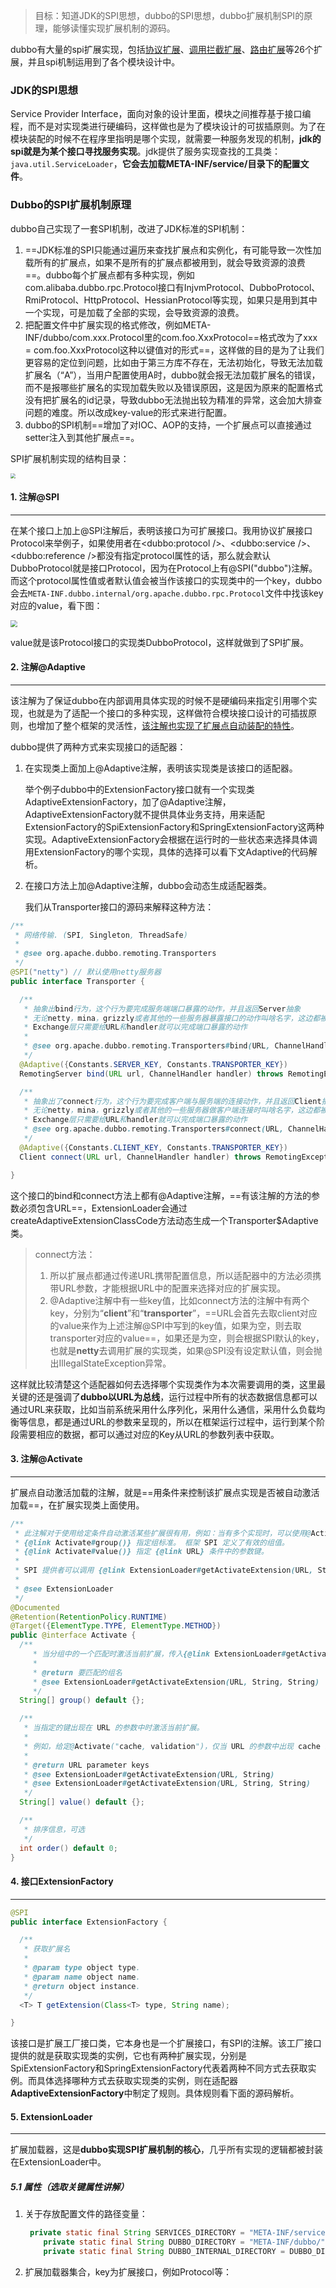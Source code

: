 >目标：知道JDK的SPI思想，dubbo的SPI思想，dubbo扩展机制SPI的原理，能够读懂实现扩展机制的源码。

dubbo有大量的spi扩展实现，包括<u>协议扩展</u>、<u>调用拦截扩展</u>、<u>路由扩展</u>等26个扩展，并且spi机制运用到了各个模块设计中。

### JDK的SPI思想

Service Provider Interface，面向对象的设计里面，模块之间推荐基于接口编程，而不是对实现类进行硬编码，这样做也是为了模块设计的可拔插原则。为了在模块装配的时候不在程序里指明是哪个实现，就需要一种服务发现的机制，**jdk的spi就是为某个接口寻找服务实现**。jdk提供了服务实现查找的工具类：`java.util.ServiceLoader`，**它会去加载META-INF/service/目录下的配置文件**。

### Dubbo的SPI扩展机制原理

dubbo自己实现了一套SPI机制，改进了JDK标准的SPI机制：

1. ==JDK标准的SPI只能通过遍历来查找扩展点和实例化，有可能导致一次性加载所有的扩展点，如果不是所有的扩展点都被用到，就会导致资源的浪费==。dubbo每个扩展点都有多种实现，例如com.alibaba.dubbo.rpc.Protocol接口有InjvmProtocol、DubboProtocol、RmiProtocol、HttpProtocol、HessianProtocol等实现，如果只是用到其中一个实现，可是加载了全部的实现，会导致资源的浪费。
2. 把配置文件中扩展实现的格式修改，例如META-INF/dubbo/com.xxx.Protocol里的com.foo.XxxProtocol==格式改为了xxx = com.foo.XxxProtocol这种以键值对的形式==，这样做的目的是为了让我们更容易的定位到问题，比如由于第三方库不存在，无法初始化，导致无法加载扩展名（“A”），当用户配置使用A时，dubbo就会报无法加载扩展名的错误，而不是报哪些扩展名的实现加载失败以及错误原因，这是因为原来的配置格式没有把扩展名的id记录，导致dubbo无法抛出较为精准的异常，这会加大排查问题的难度。所以改成key-value的形式来进行配置。
3. dubbo的SPI机制==增加了对IOC、AOP的支持，一个扩展点可以直接通过setter注入到其他扩展点==。

SPI扩展机制实现的结构目录：

<img src="https://tva1.sinaimg.cn/large/008i3skNgy1gze7z8lj0fj30ie0qqdhr.jpg" style="zoom: 50%;" />

#### 1. 注解@SPI

---

在某个接口上加上@SPI注解后，表明该接口为可扩展接口。我用协议扩展接口Protocol来举例子，如果使用者在<dubbo:protocol />、<dubbo:service />、<dubbo:reference />都没有指定protocol属性的话，那么就会默认DubboProtocol就是接口Protocol，因为在Protocol上有@SPI("dubbo")注解。而这个protocol属性值或者默认值会被当作该接口的实现类中的一个key，dubbo会去`META-INF.dubbo.internal/org.apache.dubbo.rpc.Protocol`文件中找该key对应的value，看下图：

<img src="https://tva1.sinaimg.cn/large/008i3skNgy1gze8cfb0iyj30v603mt95.jpg" style="zoom:67%;" />

value就是该Protocol接口的实现类DubboProtocol，这样就做到了SPI扩展。

#### 2. 注解@Adaptive

---

该注解为了保证dubbo在内部调用具体实现的时候不是硬编码来指定引用哪个实现，也就是为了适配一个接口的多种实现，这样做符合模块接口设计的可插拔原则，也增加了整个框架的灵活性，<u>该注解也实现了扩展点自动装配的特性</u>。

dubbo提供了两种方式来实现接口的适配器：

1. 在实现类上面加上@Adaptive注解，表明该实现类是该接口的适配器。

   举个例子dubbo中的ExtensionFactory接口就有一个实现类AdaptiveExtensionFactory，加了@Adaptive注解，AdaptiveExtensionFactory就不提供具体业务支持，用来适配ExtensionFactory的SpiExtensionFactory和SpringExtensionFactory这两种实现。AdaptiveExtensionFactory会根据在运行时的一些状态来选择具体调用ExtensionFactory的哪个实现，具体的选择可以看下文Adaptive的代码解析。

2. 在接口方法上加@Adaptive注解，dubbo会动态生成适配器类。

   我们从Transporter接口的源码来解释这种方法：

```java
/**
 * 网络传输. (SPI, Singleton, ThreadSafe)
 *
 * @see org.apache.dubbo.remoting.Transporters
 */
@SPI("netty") // 默认使用netty服务器
public interface Transporter {

  /**
   * 抽象出bind行为，这个行为要完成服务端端口暴露的动作，并且返回Server抽象
   * 无论netty，mina，grizzly或者其他的一些服务器暴露接口的动作叫啥名字，这边都被抽象成了bind
   * Exchange层只需要给URL和handler就可以完成端口暴露的动作
   * 
   * @see org.apache.dubbo.remoting.Transporters#bind(URL, ChannelHandler...)
   */
  @Adaptive({Constants.SERVER_KEY, Constants.TRANSPORTER_KEY})
  RemotingServer bind(URL url, ChannelHandler handler) throws RemotingException;

  /**
   * 抽象出了connect行为，这个行为要完成客户端与服务端的连接动作，并且返回Client抽象
   * 无论netty，mina，grizzly或者其他的一些服务器做客户端连接时叫啥名字，这边都被抽象成了connect
   * Exchange层只需要给URL和handler就可以完成端口暴露的动作
   * @see org.apache.dubbo.remoting.Transporters#connect(URL, ChannelHandler...)
   */
  @Adaptive({Constants.CLIENT_KEY, Constants.TRANSPORTER_KEY})
  Client connect(URL url, ChannelHandler handler) throws RemotingException;

}
```

这个接口的bind和connect方法上都有@Adaptive注解，==有该注解的方法的参数必须包含URL==，ExtensionLoader会通过createAdaptiveExtensionClassCode方法动态生成一个Transporter$Adaptive类。

>connect方法：
>
>1. 所以扩展点都通过传递URL携带配置信息，所以适配器中的方法必须携带URL参数，才能根据URL中的配置来选择对应的扩展实现。
>2. @Adaptive注解中有一些key值，比如connect方法的注解中有两个key，分别为“**client**”和“**transporter**”，==URL会首先去取client对应的value来作为上述注解@SPI中写到的key值，如果为空，则去取transporter对应的value==，如果还是为空，则会根据SPI默认的key，也就是**netty**去调用扩展的实现类，如果@SPI没有设定默认值，则会抛出IllegalStateException异常。

这样就比较清楚这个适配器如何去选择哪个实现类作为本次需要调用的类，这里最关键的还是强调了**dubbo以URL为总线**，运行过程中所有的状态数据信息都可以通过URL来获取，比如当前系统采用什么序列化，采用什么通信，采用什么负载均衡等信息，都是通过URL的参数来呈现的，所以在框架运行过程中，运行到某个阶段需要相应的数据，都可以通过对应的Key从URL的参数列表中获取。

#### 3. 注解@Activate

---

扩展点自动激活加载的注解，就是==用条件来控制该扩展点实现是否被自动激活加载==，在扩展实现类上面使用。

```java
/**
 * 此注解对于使用给定条件自动激活某些扩展很有用，例如：当有多个实现时，可以使用@Activate 加载某些 Filter 扩展。
 * {@link Activate#group()} 指定组标准。 框架 SPI 定义了有效的组值。
 * {@link Activate#value()} 指定 {@link URL} 条件中的参数键。
 * 
 * SPI 提供者可以调用 {@link ExtensionLoader#getActivateExtension(URL, String, String)} 找出所有激活的具有给定标准的扩展。
 *
 * @see ExtensionLoader
 */
@Documented
@Retention(RetentionPolicy.RUNTIME)
@Target({ElementType.TYPE, ElementType.METHOD})
public @interface Activate {
  /**
     * 当分组中的一个匹配时激活当前扩展，传入{@link ExtensionLoader#getActivateExtension(URL, String, String)} 的组将用于匹配。
     *
     * @return 要匹配的组名
     * @see ExtensionLoader#getActivateExtension(URL, String, String)
     */
  String[] group() default {};

  /**
   * 当指定的键出现在 URL 的参数中时激活当前扩展。
   * 
   * 例如，给定@Activate("cache, validation")，仅当 URL 的参数中出现 cache 或 validation 键时，才会返回当前扩展。
   *
   * @return URL parameter keys
   * @see ExtensionLoader#getActivateExtension(URL, String)
   * @see ExtensionLoader#getActivateExtension(URL, String, String)
   */
  String[] value() default {};

  /**
   * 排序信息，可选
   */
  int order() default 0;
}
```

#### 4. 接口ExtensionFactory

---

```java
@SPI
public interface ExtensionFactory {

  /**
   * 获取扩展名
   *
   * @param type object type.
   * @param name object name.
   * @return object instance.
   */
  <T> T getExtension(Class<T> type, String name);

}
```

该接口是扩展工厂接口类，它本身也是一个扩展接口，有SPI的注解。该工厂接口提供的就是获取实现类的实例，它也有两种扩展实现，分别是SpiExtensionFactory和SpringExtensionFactory代表着两种不同方式去获取实例。而具体选择哪种方式去获取实现类的实例，则在适配器**AdaptiveExtensionFactory**中制定了规则。具体规则看下面的源码解析。

#### 5. ExtensionLoader

---

扩展加载器，这是**dubbo实现SPI扩展机制的核心**，几乎所有实现的逻辑都被封装在ExtensionLoader中。

##### 5.1 属性（选取关键属性讲解）

1. 关于存放配置文件的路径变量：

   ```java
    private static final String SERVICES_DIRECTORY = "META-INF/services/";
       private static final String DUBBO_DIRECTORY = "META-INF/dubbo/";
       private static final String DUBBO_INTERNAL_DIRECTORY = DUBBO_DIRECTORY + "internal/";
   ```

2. 扩展加载器集合，key为扩展接口，例如Protocol等：































